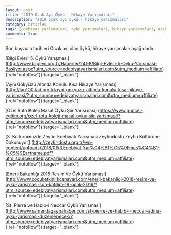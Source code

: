 ```yaml
---
layout: post
title: "2019 Ocak Ayı Öykü - Hikaye Yarışmaları"
description: "2019 ocak ayı öykü - hikaye yarışmaları"
category: articles
tags: [edebiyat yarismalari, oyku yarismalari, hikaye yarismalari, ocak 2019]
comments: true
---
```


Son başvuru tarihleri Ocak ayı olan öykü, hikaye yarışmaları aşağıdadır.

[Bilgi Evleri 5. Öykü Yarışması]
(http://www.bilgievi.org.tr/Haberler/2498/Bilgi-Evleri-5-Oyku-Yarismasi-Basliyor.aspx?utm_source=edebiyatyarismalari.com&utm_medium=affiliate){:rel="nofollow"}{:target="_blank"}

[Aynı Gökyüzü Altında Konulu Kısa Hikaye Yarışması]
(http://iau100.tad.org.tr/ayni-gokyuzu-altinda-konulu-kisa-hikaye-yarismasi/?utm_source=edebiyatyarismalari.com&utm_medium=affiliate){:rel="nofollow"}{:target="_blank"}

[Özel Rota Koleji Masal Öykü Şiir Yarışması]
(https://www.guncel-egitim.org/ozel-rota-koleji-masal-oyku-siir-yarismasi/?utm_source=edebiyatyarismalari.com&utm_medium=affiliate){:rel="nofollow"}{:target="_blank"}

[3. Kültürümüzde Zeytin Edebiyatı Yarışması Zeytindostu Zeytin Kültürüne Dokunuyor]
(http://zeytindostu.org.tr/wp-content/uploads/2018/01/3.Edebiyat-Yar%C4%B1%C5%9Fmas%C4%B1-%C5%9Eartname.pdf?utm_source=edebiyatyarismalari.com&utm_medium=affiliate){:rel="nofollow"}{:target="_blank"}

[Enerji Bakanlığı 2018 Resim Ve Öykü Yarışması]
(http://www.cocuketkinlikcanavari.com/enerji-bakanligi-2018-resim-ve-oyku-yarismasi-son-katilim-18-ocak-2019/?utm_source=edebiyatyarismalari.com&utm_medium=affiliate){:rel="nofollow"}{:target="_blank"}

[St. Pierre ve Habib-i Neccar Öykü Yarışması]
(http://www.samandagaynahaber.com/st-pierre-ve-habib-i-neccar-adina-oyku-yarismasi-duzenlenecek/?utm_source=edebiyatyarismalari.com&utm_medium=affiliate){:rel="nofollow"}{:target="_blank"}